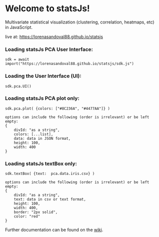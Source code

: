 # Welcome to statsJs!


Multivariate statistical visualization (clustering, correlation, heatmaps, etc) in JavaScript. 

live at: https://lorenasandoval88.github.io/statsjs

### Loading statsJs PCA User Interface:

`sdk = await import("https://lorenasandoval88.github.io/statsjs/sdk.js")`

### Loading the User Interface (UI):

`sdk.pca.UI()`

### Loading statsJs PCA plot only:

`sdk.pca.plot( {colors: ["#8C236A", "#4477AA"]} )`

    options can include the following (order is irrelevant) or be left empty:
    {
        divId: "as a string", 
        colors: [...list],
        data: data in JSON format,
        height: 100,
        width: 400
    }

### Loading statsJs textBox only:

`sdk.textBox( {text:  pca.data.iris.csv} )`

    options can include the following (order is irrelevant) or be left empty:
    {
        divId: "as a string", 
        text: data in csv or text format,
        height: 100,
        width: 400,
        border: "2px solid",
        color: "red"
    }
    
        
Further documentation can be found on the [wiki](https://github.com/lorenasandoval88/statsJs/wiki).
